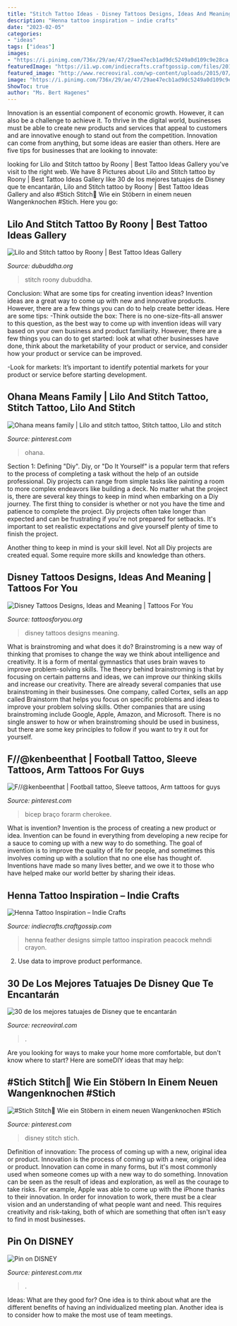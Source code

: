 ```yaml
---
title: "Stitch Tattoo Ideas - Disney Tattoos Designs, Ideas And Meaning"
description: "Henna tattoo inspiration – indie crafts"
date: "2023-02-05"
categories:
- "ideas"
tags: ["ideas"]
images:
- "https://i.pinimg.com/736x/29/ae/47/29ae47ecb1ad9dc5249a0d109c9e28ca.jpg"
featuredImage: "https://i1.wp.com/indiecrafts.craftgossip.com/files/2014/06/20140516_124418.jpg?fit=450%2C800&amp;ssl=1"
featured_image: "http://www.recreoviral.com/wp-content/uploads/2015/07/Mejores-tatuajes-con-personajes-y-cosas-de-Disney-14.jpg"
image: "https://i.pinimg.com/736x/29/ae/47/29ae47ecb1ad9dc5249a0d109c9e28ca.jpg"
ShowToc: true
author: "Ms. Bert Hagenes"
---
```



Innovation is an essential component of economic growth. However, it can also be a challenge to achieve it. To thrive in the digital world, businesses must be able to create new products and services that appeal to customers and are innovative enough to stand out from the competition. Innovation can come from anything, but some ideas are easier than others. Here are five tips for businesses that are looking to innovate:

	

		
looking for Lilo and Stitch tattoo by Roony | Best Tattoo Ideas Gallery you've visit to the right web. We have 8 Pictures about Lilo and Stitch tattoo by Roony | Best Tattoo Ideas Gallery like 30 de los mejores tatuajes de Disney que te encantarán, Lilo and Stitch tattoo by Roony | Best Tattoo Ideas Gallery and also #Stich Stitch💙 Wie ein Stöbern in einem neuen Wangenknochen #Stich. Here you go:
		
    
## Lilo And Stitch Tattoo By Roony | Best Tattoo Ideas Gallery

<img loading=lazy src="https://www.dubuddha.org/wp-content/uploads/2015/03/Lilo-and-Stitch-tattoo-by-Roony.jpg" onerror="this.onerror=null;this.src='https://tse2.mm.bing.net/th?id=OIP.5h_BV-YaAoGfLyoanKckJwHaJ4&amp;pid=15.1';" alt="Lilo and Stitch tattoo by Roony | Best Tattoo Ideas Gallery">

_Source: dubuddha.org_

>stitch roony dubuddha. 

	

Conclusion: What are some tips for creating invention ideas?
Invention ideas are a great way to come up with new and innovative products. However, there are a few things you can do to help create better ideas. Here are some tips:
-Think outside the box: There is no one-size-fits-all answer to this question, as the best way to come up with invention ideas will vary based on your own business and product familiarity. However, there are a few things you can do to get started: look at what other businesses have done, think about the marketability of your product or service, and consider how your product or service can be improved.

-Look for markets: It’s important to identify potential markets for your product or service before starting development.

    
## Ohana Means Family | Lilo And Stitch Tattoo, Stitch Tattoo, Lilo And Stitch

<img loading=lazy src="https://i.pinimg.com/736x/89/b3/e8/89b3e88e1b3dfb0da8f9e59184ef8b3f--ohana-families.jpg" onerror="this.onerror=null;this.src='https://tse1.mm.bing.net/th?id=OIP.Ondx3csV4JzUzOgQTJQuqwHaHa&amp;pid=15.1';" alt="Ohana means family | Lilo and stitch tattoo, Stitch tattoo, Lilo and stitch">

_Source: pinterest.com_

>ohana. 

	

Section 1: Defining "Diy".
Diy, or "Do It Yourself" is a popular term that refers to the process of completing a task without the help of an outside professional. Diy projects can range from simple tasks like painting a room to more complex endeavors like building a deck. No matter what the project is, there are several key things to keep in mind when embarking on a Diy journey.
The first thing to consider is whether or not you have the time and patience to complete the project. Diy projects often take longer than expected and can be frustrating if you're not prepared for setbacks. It's important to set realistic expectations and give yourself plenty of time to finish the project.

Another thing to keep in mind is your skill level. Not all Diy projects are created equal. Some require more skills and knowledge than others.

    
## Disney Tattoos Designs, Ideas And Meaning | Tattoos For You

<img loading=lazy src="http://www.tattoosforyou.org/wp-content/uploads/2016/05/Tattoos-Disney.jpg" onerror="this.onerror=null;this.src='https://tse1.mm.bing.net/th?id=OIP.E6eibZnXt-sCTU9Fom1l2QHaHa&amp;pid=15.1';" alt="Disney Tattoos Designs, Ideas and Meaning | Tattoos For You">

_Source: tattoosforyou.org_

>disney tattoos designs meaning. 

	

What is brainstroming and what does it do?
Brainstroming is a new way of thinking that promises to change the way we think about intelligence and creativity. It is a form of mental gymnastics that uses brain waves to improve problem-solving skills. The theory behind brainstroming is that by focusing on certain patterns and ideas, we can improve our thinking skills and increase our creativity.
There are already several companies that use brainstroming in their businesses. One company, called Cortex, sells an app called Brainstorm that helps you focus on specific problems and ideas to improve your problem solving skills. Other companies that are using brainstroming include Google, Apple, Amazon, and Microsoft. There is no single answer to how or when brainstroming should be used in business, but there are some key principles to follow if you want to try it out for yourself.

    
## F//@kenbeenthat | Football Tattoo, Sleeve Tattoos, Arm Tattoos For Guys

<img loading=lazy src="https://i.pinimg.com/736x/29/ae/47/29ae47ecb1ad9dc5249a0d109c9e28ca.jpg" onerror="this.onerror=null;this.src='https://tse1.mm.bing.net/th?id=OIP.FDB5Dyw-CKLtGHsk5VcZogHaLH&amp;pid=15.1';" alt="F//@kenbeenthat | Football tattoo, Sleeve tattoos, Arm tattoos for guys">

_Source: pinterest.com_

>bicep braço forarm cherokee. 

	

What is invention?
Invention is the process of creating a new product or idea. Invention can be found in everything from developing a new recipe for a sauce to coming up with a new way to do something. The goal of invention is to improve the quality of life for people, and sometimes this involves coming up with a solution that no one else has thought of. Inventions have made so many lives better, and we owe it to those who have helped make our world better by sharing their ideas.

    
## Henna Tattoo Inspiration – Indie Crafts

<img loading=lazy src="https://i1.wp.com/indiecrafts.craftgossip.com/files/2014/06/20140516_124418.jpg?fit=450%2C800&amp;ssl=1" onerror="this.onerror=null;this.src='https://tse1.mm.bing.net/th?id=OIP.bkzC6RqTSimH3eSgOGaF8QAAAA&amp;pid=15.1';" alt="Henna Tattoo Inspiration – Indie Crafts">

_Source: indiecrafts.craftgossip.com_

>henna feather designs simple tattoo inspiration peacock mehndi crayon. 

	

2. Use data to improve product performance.

    
## 30 De Los Mejores Tatuajes De Disney Que Te Encantarán

<img loading=lazy src="http://www.recreoviral.com/wp-content/uploads/2015/07/Mejores-tatuajes-con-personajes-y-cosas-de-Disney-14.jpg" onerror="this.onerror=null;this.src='https://tse2.mm.bing.net/th?id=OIP.n5mjR1s3EFSzWCFOkQLxCwHaNK&amp;pid=15.1';" alt="30 de los mejores tatuajes de Disney que te encantarán">

_Source: recreoviral.com_

>. 

	

Are you looking for ways to make your home more comfortable, but don't know where to start? Here are someDIY ideas that may help: 

    
## #Stich Stitch💙 Wie Ein Stöbern In Einem Neuen Wangenknochen #Stich

<img loading=lazy src="https://i.pinimg.com/736x/37/88/d6/3788d6965d9f1280ae5d4eaf6fb30dec.jpg" onerror="this.onerror=null;this.src='https://tse1.mm.bing.net/th?id=OIP.X6FlUIB7Wxp2RLuRjv5NWQHaI8&amp;pid=15.1';" alt="#Stich Stitch💙 Wie ein Stöbern in einem neuen Wangenknochen #Stich">

_Source: pinterest.com_

>disney stitch stich. 

	

Definition of innovation: The process of coming up with a new, original idea or product.
Innovation is the process of coming up with a new, original idea or product. Innovation can come in many forms, but it's most commonly used when someone comes up with a new way to do something. Innovation can be seen as the result of ideas and exploration, as well as the courage to take risks. For example, Apple was able to come up with the iPhone thanks to their innovation. In order for innovation to work, there must be a clear vision and an understanding of what people want and need. This requires creativity and risk-taking, both of which are something that often isn't easy to find in most businesses.

    
## Pin On DISNEY

<img loading=lazy src="https://i.pinimg.com/736x/f7/96/d0/f796d09318b7b36ef117960bd801fe94.jpg" onerror="this.onerror=null;this.src='https://tse4.mm.bing.net/th?id=OIP.2_zT4BYqR7poNCshurBD_QHaJQ&amp;pid=15.1';" alt="Pin on DISNEY">

_Source: pinterest.com.mx_

>. 

	

Ideas: What are they good for?
One idea is to think about what are the different benefits of having an individualized meeting plan. Another idea is to consider how to make the most use of team meetings.

